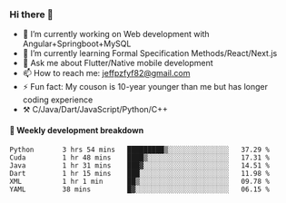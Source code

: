 ### Hi there 👋

- 🔭 I’m currently working on Web development with Angular+Springboot+MySQL
- 🌱 I’m currently learning Formal Specification Methods/React/Next.js
- 💬 Ask me about Flutter/Native mobile development
- 📫 How to reach me: jeffpzfyf82@gmail.com
- ⚡ Fun fact: My couson is 10-year younger than me but has longer coding experience
- ⚒️ C/Java/Dart/JavaScript/Python/C++


#### 📝 Weekly development breakdown

<!--START_SECTION:waka-->

```text
Python       3 hrs 54 mins   █████████▒░░░░░░░░░░░░░░░   37.29 %
Cuda         1 hr 48 mins    ████▒░░░░░░░░░░░░░░░░░░░░   17.31 %
Java         1 hr 31 mins    ███▓░░░░░░░░░░░░░░░░░░░░░   14.51 %
Dart         1 hr 15 mins    ███░░░░░░░░░░░░░░░░░░░░░░   11.98 %
XML          1 hr 1 min      ██▒░░░░░░░░░░░░░░░░░░░░░░   09.78 %
YAML         38 mins         █▓░░░░░░░░░░░░░░░░░░░░░░░   06.15 %
```

<!--END_SECTION:waka-->
